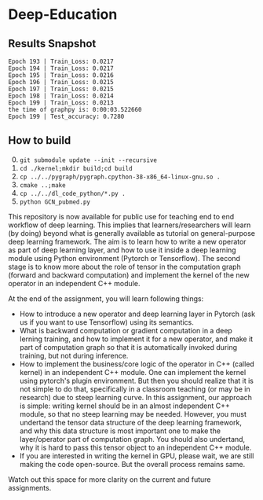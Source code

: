 # Deep-Education

## Results Snapshot

```
Epoch 193 | Train_Loss: 0.0217
Epoch 194 | Train_Loss: 0.0217
Epoch 195 | Train_Loss: 0.0216
Epoch 196 | Train_Loss: 0.0215
Epoch 197 | Train_Loss: 0.0215
Epoch 198 | Train_Loss: 0.0214
Epoch 199 | Train_Loss: 0.0213
the time of graphpy is: 0:00:03.522660
Epoch 199 | Test_accuracy: 0.7280
``` 

## How to build
0. `git submodule update --init --recursive`
1. `cd ./kernel;mkdir build;cd build`
2. `cp ../../pygraph/pygraph.cpython-38-x86_64-linux-gnu.so .`
3. `cmake ..;make`
4. `cp ../../dl_code_python/*.py .`
5. `python GCN_pubmed.py`
   
This repository is now available for public use for teaching end to end workflow of deep learning.  This implies that learners/researchers will learn (by doing) beyond what is generally available as tutorial on general-purpose deep learning framework. 
The aim is to learn how to write a new operator as part of deep learning layer, and how to use it inside a deep learning module using Python environment (Pytorch or Tensorflow). The second stage is to know more about the role of tensor in the computation graph (forward and backward computation) and implement the kernel of the new operator in an independent C++ module.

At the end of the assignment, you will learn following things:
- How to introduce a new operator and deep learning layer in Pytorch (ask us if you want to use Tensorflow) using its semantics. 
- What is backward computation or gradient computation in a deep lerning training, and how to implement it for a new operator, and make it part of computation graph so that it is automatically invoked during training, but not during inference.
- How to implement the business/core logic of the operator in C++ (called kernel) in an independent C++ module. One can implement the kernel using pytorch's plugin environment. But then you should realize that it is not simple to do that, specifically in a classroom teaching (or may be in research) due to steep learning curve. In this assignment, our approach is simple: writing kernel should be in an almost independent C++ module, so that no steep learning may be needed. However, you must undertand the tensor data structure of the deep learning framework, and why this data structure is most important one to make the layer/operator part of computation graph. You should also undertand, why it is hard to pass this tensor object to an independent C++ module.
- If you are interested in writing the kernel in GPU, please wait, we are still making the code open-source. But the overall process remains same.


Watch out this space for more clarity on the current and future assignments.
